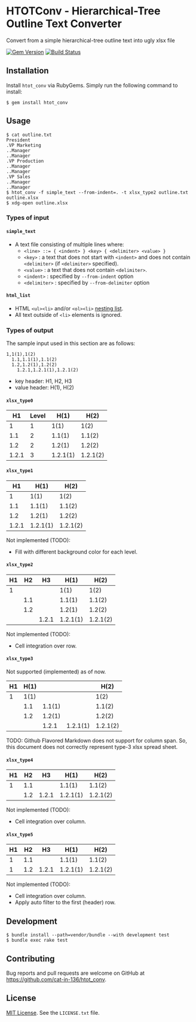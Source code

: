 # HTOTConv - Hierarchical-Tree Outline Text Converter

Convert from a simple hierarchical-tree outline text into ugly xlsx file

[![Gem Version](https://badge.fury.io/rb/htot_conv.svg)](https://badge.fury.io/rb/htot_conv)
[![Build Status](https://travis-ci.org/cat-in-136/htot_conv.svg?branch=master)](https://travis-ci.org/cat-in-136/htot_conv)

## Installation

Install `htot_conv` via RubyGems. Simply run the following command to install:

    $ gem install htot_conv

## Usage

    $ cat outline.txt
    President
    .VP Marketing
    ..Manager
    ..Manager
    .VP Production
    ..Manager
    ..Manager
    .VP Sales
    ..Manager
    ..Manager
    $ htot_conv -f simple_text --from-indent=. -t xlsx_type2 outline.txt outline.xlsx
    $ xdg-open outline.xlsx

### Types of input

#### `simple_text`

 * A text file consisting of multiple lines where:
   * `<line> ::= { <indent> } <key> { <delimiter> <value> }`
   * `<key>` : a text that does not start with `<indent>` and does not contain `<delimiter>` (if `<delimiter>` specified).
   * `<value>` : a text that does not contain `<delimiter>`.
   * `<indent>` : specified by `--from-indent` option
   * `<delimiter>` : specified by `--from-delimiter` option

#### `html_list`

 * HTML `<ul><li>` and/or `<ol><li>` [nesting list](https://www.w3.org/wiki/HTML_lists#Nesting_lists).
 * All text outside of `<li>` elements is ignored.

### Types of output

The sample input used in this section are as follows:

    1,1(1),1(2)
      1.1,1.1(1),1.1(2)
      1.2,1.2(1),1.2(2)
        1.2.1,1.2.1(1),1.2.1(2)

 * key header: H1, H2, H3
 * value header: H(1), H(2)

#### `xlsx_type0`

| H1    | Level | H(1)     | H(2)     | 
|-------|-------|----------|----------| 
| 1     | 1     | 1(1)     | 1(2)     | 
| 1.1   | 2     | 1.1(1)   | 1.1(2)   | 
| 1.2   | 2     | 1.2(1)   | 1.2(2)   | 
| 1.2.1 | 3     | 1.2.1(1) | 1.2.1(2) | 

#### `xlsx_type1`

| H1    | H(1)     | H(2)     | 
|-------|----------|----------| 
| 1     | 1(1)     | 1(2)     | 
| 1.1   | 1.1(1)   | 1.1(2)   | 
| 1.2   | 1.2(1)   | 1.2(2)   | 
| 1.2.1 | 1.2.1(1) | 1.2.1(2) | 

Not implemented (TODO):

 * Fill with different background color for each level.

#### `xlsx_type2`

| H1 | H2  | H3    | H(1)     | H(2)     | 
|----|-----|-------|----------|----------| 
| 1  |     |       | 1(1)     | 1(2)     | 
|    | 1.1 |       | 1.1(1)   | 1.1(2)   | 
|    | 1.2 |       | 1.2(1)   | 1.2(2)   | 
|    |     | 1.2.1 | 1.2.1(1) | 1.2.1(2) | 

Not implemented (TODO):

 * Cell integration over row.

#### `xlsx_type3`

Not supported (implemented) as of now.

| H1 | H(1) |        |          | H(2)     | 
|----|------|--------|----------|----------| 
| 1  | 1(1) |        |          | 1(2)     | 
|    | 1.1  | 1.1(1) |          | 1.1(2)   | 
|    | 1.2  | 1.2(1) |          | 1.2(2)   | 
|    |      | 1.2.1  | 1.2.1(1) | 1.2.1(2) | 

TODO: Github Flavored Markdown does not support for column span.
So, this document does not correctly represent type-3 xlsx spread sheet.

#### `xlsx_type4`

| H1 | H2  | H3    | H(1)     | H(2)     | 
|----|-----|-------|----------|----------| 
| 1  | 1.1 |       | 1.1(1)   | 1.1(2)   | 
|    | 1.2 | 1.2.1 | 1.2.1(1) | 1.2.1(2) | 

Not implemented (TODO):

 * Cell integration over column.

#### `xlsx_type5`

| H1 | H2  | H3    | H(1)     | H(2)     | 
|----|-----|-------|----------|----------| 
| 1  | 1.1 |       | 1.1(1)   | 1.1(2)   | 
| 1  | 1.2 | 1.2.1 | 1.2.1(1) | 1.2.1(2) | 

Not implemented (TODO):

 * Cell integration over column.
 * Apply auto filter to the first (header) row.

## Development

    $ bundle install --path=vendor/bundle --with development test
    $ bundle exec rake test

## Contributing

Bug reports and pull requests are welcome on GitHub at <https://github.com/cat-in-136/htot_conv>.


## License

[MIT License](http://opensource.org/licenses/MIT).
See the `LICENSE.txt` file.

